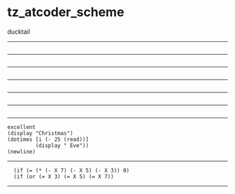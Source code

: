 # tz_atcoder_scheme

ducktail

---
```

```
---
```

```
---
```

```
---
```

```
---
```

```
---
```

```
---
```
excellent
(display "Christmas")
(dotimes [i (- 25 (read))]
         (display " Eve"))
(newline)
```
---
```
  (if (= (* (- X 7) (- X 5) (- X 3)) 0)
  (if (or (= X 3) (= X 5) (= X 7))  
```
---
